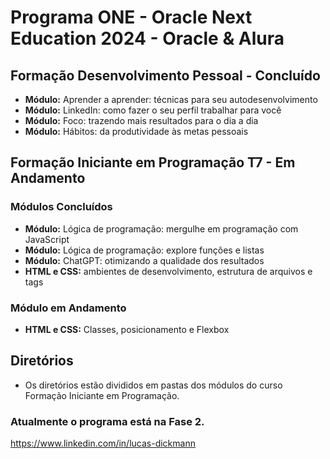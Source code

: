 # Programa ONE - Oracle Next Education 2024 - Oracle & Alura

## Formação Desenvolvimento Pessoal - Concluído

* **Módulo:** Aprender a aprender: técnicas para seu autodesenvolvimento
* **Módulo:** LinkedIn: como fazer o seu perfil trabalhar para você
* **Módulo:** Foco: trazendo mais resultados para o dia a dia
* **Módulo:** Hábitos: da produtividade às metas pessoais


## Formação Iniciante em Programação T7 - Em Andamento

### Módulos Concluídos

* **Módulo:** Lógica de programação: mergulhe em programação com JavaScript
* **Módulo:** Lógica de programação: explore funções e listas
* **Módulo:** ChatGPT: otimizando a qualidade dos resultados
* **HTML e CSS:** ambientes de desenvolvimento, estrutura de arquivos e tags

### Módulo em Andamento


* **HTML e CSS:** Classes, posicionamento e Flexbox


## Diretórios
* Os diretórios estão divididos em pastas dos módulos do curso Formação Iniciante em Programação.

### Atualmente o programa está na Fase 2.

https://www.linkedin.com/in/lucas-dickmann
